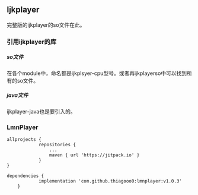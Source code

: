 ## Ijkplayer
完整版的ijkplayer的so文件在此。
### 引用ijkplayer的库
##### so文件
在各个module中，命名都是ijkplsyer-cpu型号。或者再ijkplayerso中可以找到所有的so文件。
##### java文件
ijkplayer-java也是要引入的。

### LmnPlayer
```aidl
allprojects {
    		repositories {
	    		...
		    	maven { url 'https://jitpack.io' }
		    }
}
```

```aidl
dependencies {
	        implementation 'com.github.thiagooo0:lmnplayer:v1.0.3'
	}
```

